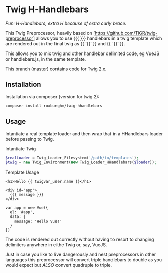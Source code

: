 # Twig H-Handlebars

_Pun: H-Handlebars, extra H because of extra curly brace._

This Twig Preprocessor, heavily based on [https://github.com/TiGR/twig-preprocessor] allows you to use {{{ }}} handlebars in a twig template which are rendered out in the final twig as {{ '{{' }} and {{ '}}' }}.

This allows you to mix twig and other handlebar delimited code, eg VueJS or handlebars.js, in the same template.

This branch (master) contains code for Twig 2.x.

## Installation

Installation via composer (version for twig 2):

    composer install roxburghm/twig-hhandlebars

## Usage

Intantiate a real template loader and then wrap that in a HHandlebars loader before passing to Twig.

Intantiate Twig

```php
$realLoader = Twig_Loader_Filesystem('/path/to/templates');
$twig = new Twig_Environment(new Twig_Loader_HHandlebars($loader));
```

Template Usage

```twig
<h1>Hello {{ twigvar_user.name }}</h1>

<div id="app">
  {{{ message }}}
</div>

var app = new Vue({
  el: '#app',
  data: {
    message: 'Hello Vue!'
  }
})
```

The code is rendered out correctly without having to resort to changing delimiters anywhere in eithe Twig or, say, VueJS.

Just in case you like to live dangerously and nest preprocessors in other languages this preprocessor will convert triple handlebars to double as you would expect but *ALSO* convert quadruple to triple.